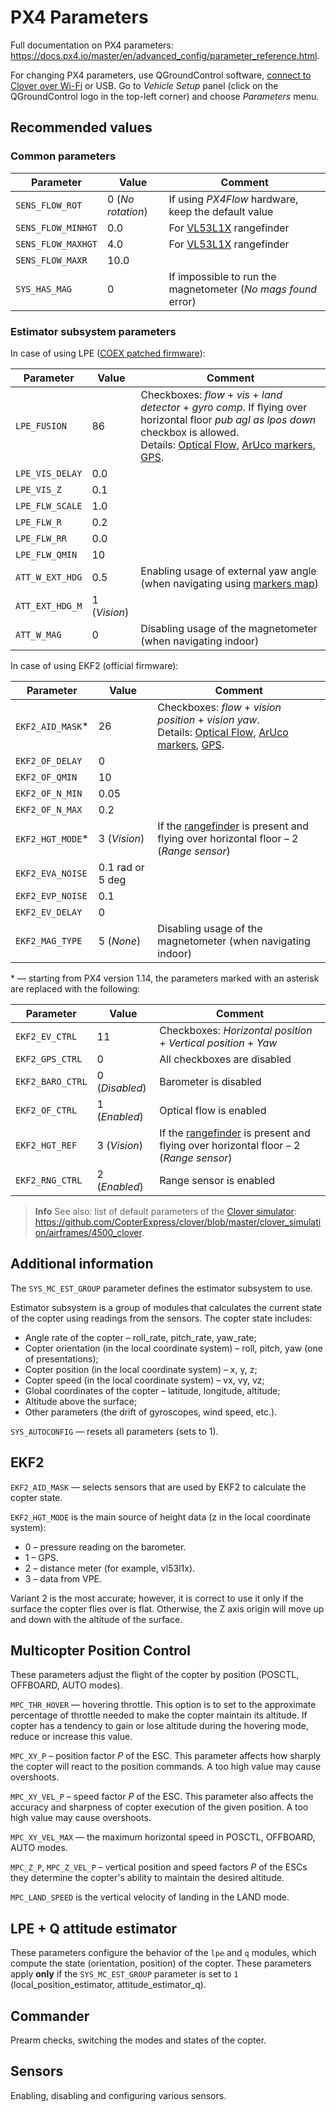 # PX4 Parameters

Full documentation on PX4 parameters: https://docs.px4.io/master/en/advanced_config/parameter_reference.html.

For changing PX4 parameters, use QGroundControl software, [connect to Clover over Wi-Fi](gcs_bridge.md) or USB. Go to *Vehicle Setup* panel (click on the QGroundControl logo in the top-left corner) and choose *Parameters* menu.

## Recommended values

### Common parameters

|Parameter|Value|Comment|
|-|-|-|
|`SENS_FLOW_ROT`|0 (*No rotation*)|If using *PX4Flow* hardware, keep the default value|
|`SENS_FLOW_MINHGT`|0.0|For [VL53L1X](laser.md) rangefinder|
|`SENS_FLOW_MAXHGT`|4.0|For [VL53L1X](laser.md) rangefinder|
|`SENS_FLOW_MAXR`|10.0||
|`SYS_HAS_MAG`|0|If impossible to run the magnetometer (*No mags found* error)|

### Estimator subsystem parameters

In case of using LPE ([COEX patched firmware](firmware.md)):

|Parameter|Value|Comment|
|-|-|-|
|`LPE_FUSION`|86|Checkboxes: *flow* + *vis* + *land detector* + *gyro comp*. If flying over horizontal floor *pub agl as lpos down* checkbox is allowed.<br>Details: [Optical Flow](optical_flow.md), [ArUco markers](aruco_map.md), [GPS](gps.md).|
|`LPE_VIS_DELAY`|0.0||
|`LPE_VIS_Z`|0.1||
|`LPE_FLW_SCALE`|1.0||
|`LPE_FLW_R`|0.2||
|`LPE_FLW_RR`|0.0||
|`LPE_FLW_QMIN`|10||
|`ATT_W_EXT_HDG`|0.5|Enabling usage of external yaw angle (when navigating using [markers map](aruco_map.md))|
|`ATT_EXT_HDG_M`|1 (*Vision*)||
|`ATT_W_MAG`|0|Disabling usage of the magnetometer (when navigating indoor)|

In case of using EKF2 (official firmware):

<!-- markdownlint-disable MD044 -->

|Parameter|Value|Comment|
|-|-|-|
|`EKF2_AID_MASK`\*|26|Checkboxes: *flow* + *vision position* + *vision yaw*.<br>Details: [Optical Flow](optical_flow.md), [ArUco markers](aruco_map.md), [GPS](gps.md).|
|`EKF2_OF_DELAY`|0||
|`EKF2_OF_QMIN`|10||
|`EKF2_OF_N_MIN`|0.05||
|`EKF2_OF_N_MAX`|0.2||
|`EKF2_HGT_MODE`\*|3 (*Vision*)|If the [rangefinder](laser.md) is present and flying over horizontal floor – 2 (*Range sensor*)|
|`EKF2_EVA_NOISE`|0.1 rad or 5 deg||
|`EKF2_EVP_NOISE`|0.1||
|`EKF2_EV_DELAY`|0||
|`EKF2_MAG_TYPE`|5 (*None*)|Disabling usage of the magnetometer (when navigating indoor)|

\* — starting from PX4 version 1.14, the parameters marked with an asterisk are replaced with the following:

|Parameter|Value|Comment|
|-|-|-|
|`EKF2_EV_CTRL`|11|Checkboxes: *Horizontal position* + *Vertical position* + *Yaw*|
|`EKF2_GPS_CTRL`|0|All checkboxes are disabled|
|`EKF2_BARO_CTRL`|0 (*Disabled*)|Barometer is disabled|
|`EKF2_OF_CTRL`|1 (*Enabled*)|Optical flow is enabled|
|`EKF2_HGT_REF`|3 (*Vision*)|If the [rangefinder](laser.md) is present and flying over horizontal floor – 2 (*Range sensor*)|
|`EKF2_RNG_CTRL`|2 (*Enabled*)|Range sensor is enabled|

<!-- markdownlint-enable MD031 -->

> **Info** See also: list of default parameters of the [Clover simulator](simulation.md): https://github.com/CopterExpress/clover/blob/master/clover_simulation/airframes/4500_clover.

## Additional information

The `SYS_MC_EST_GROUP` parameter defines the estimator subsystem to use.

Estimator subsystem is a group of modules that calculates the current state of the copter using readings from the sensors. The copter state includes:

* Angle rate of the copter – roll_rate, pitch_rate, yaw_rate;
* Copter orientation (in the local coordinate system) – roll, pitch, yaw (one of presentations);
* Copter position (in the local coordinate system) – x, y, z;
* Copter speed (in the local coordinate system) – vx, vy, vz;
* Global coordinates of the copter – latitude, longitude, altitude;
* Altitude above the surface;
* Other parameters (the drift of gyroscopes, wind speed, etc.).

`SYS_AUTOCONFIG` — resets all parameters (sets to 1).

## EKF2

`EKF2_AID_MASK` — selects sensors that are used by EKF2 to calculate the copter state.

`EKF2_HGT_MODE` is the main source of height data (z in the local coordinate system):

* 0 – pressure reading on the barometer.
* 1 – GPS.
* 2 – distance meter (for example, vl53l1x).
* 3 – data from VPE.

Variant 2 is the most accurate; however, it is correct to use it only if the surface the copter flies over is flat. Otherwise, the Z axis origin will move up and down with the altitude of the surface.

## Multicopter Position Control

These parameters adjust the flight of the copter by position (POSCTL, OFFBOARD, AUTO modes).

`MPC_THR_HOVER` — hovering throttle. This option is to set to the approximate percentage of throttle needed to make the copter maintain its altitude. If copter has a tendency to gain or lose altitude during the hovering mode, reduce or increase this value.

`MPC_XY_P` – position factor *P* of the ESC. This parameter affects how sharply the copter will react to the position commands. A too high value may cause overshoots.

`MPC_XY_VEL_P` – speed factor *P* of the ESC. This parameter also affects the accuracy and sharpness of copter execution of the given position. A too high value may cause overshoots.

`MPC_XY_VEL_MAX` — the maximum horizontal speed in POSCTL, OFFBOARD, AUTO modes.

`MPC_Z_P`, `MPC_Z_VEL_P` – vertical position and speed factors *P* of the ESCs they determine the copter's ability to maintain the desired altitude.

`MPC_LAND_SPEED` is the vertical velocity of landing in the LAND mode.

## LPE + Q attitude estimator

These parameters configure the behavior of the `lpe` and `q` modules, which compute the state (orientation, position) of the copter. These parameters apply **only** if the `SYS_MC_EST_GROUP` parameter is set to `1` (local_position_estimator, attitude_estimator_q).

## Commander

Prearm checks, switching the modes and states of the copter.

## Sensors

Enabling, disabling and configuring various sensors.
